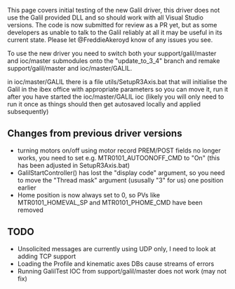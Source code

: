This page covers initial testing of the new Galil driver, this driver does not use the Galil provided DLL and so should work with all Visual Studio versions. The code is now submitted for review as a PR yet, but as some developers as unable to talk to the Galil reliably at all it may be useful in its current state. Please let @FreddieAkeroyd know of any issues you see.

To use the new driver you need to switch both your support/galil/master and ioc/master submodules onto the "update_to_3_4" branch and remake support/galil/master and ioc/master/GALIL.

in ioc/master/GALIL there is a file  utils/SetupR3Axis.bat  that will initialise the Galil in the ibex office with appropriate parameters so you can move it, run it after you have started the ioc/master/GALIL ioc (likely you will only need to run it once as things should then get autosaved locally and applied subsequently)
 
## Changes from previous driver versions

* turning motors on/off using motor record PREM/POST fields no longer works, you need to set e.g. MTR0101_AUTOONOFF_CMD to "On" (this has been adjusted in SetupR3Axis.bat)
* GalilStartController() has lost the "display code" argument, so you need to move the "Thread mask" argument (ususally "3" for us) one position earlier
* Home position is now always set to 0, so PVs like MTR0101_HOMEVAL_SP and MTR0101_PHOME_CMD have been removed 

## TODO

* Unsolicited messages are currently using UDP only, I need to look at adding TCP support
* Loading the Profile and kinematic axes DBs cause streams of errors 
* Running GalilTest IOC from support/galil/master does not work (may not fix)
  